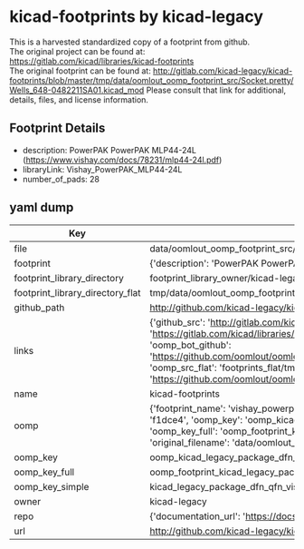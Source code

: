 # kicad-footprints by kicad-legacy  
This is a harvested standardized copy of a footprint from github.  
The original project can be found at:  
https://gitlab.com/kicad/libraries/kicad-footprints  
The original footprint can be found at:
http://gitlab.com/kicad-legacy/kicad-footprints/blob/master/tmp/data/oomlout_oomp_footprint_src/Socket.pretty/Wells_648-0482211SA01.kicad_mod
Please consult that link for additional, details, files, and license information.  
## Footprint Details
* description: PowerPAK PowerPAK MLP44-24L (https://www.vishay.com/docs/78231/mlp44-24l.pdf)  
* libraryLink: Vishay_PowerPAK_MLP44-24L  
* number_of_pads: 28  
## yaml dump  
| Key | Value |  
| --- | --- |  
| file | data/oomlout_oomp_footprint_src/kicad-footprints/Package_DFN_QFN.pretty/Vishay_PowerPAK_MLP44-24L.kicad_mod |  
| footprint | {'description': 'PowerPAK PowerPAK MLP44-24L (https://www.vishay.com/docs/78231/mlp44-24l.pdf)', 'libraryLink': 'Vishay_PowerPAK_MLP44-24L', 'number_of_pads': 28} |  
| footprint_library_directory | footprint_library_owner/kicad-legacy_kicad-footprints |  
| footprint_library_directory_flat | tmp/data/oomlout_oomp_footprint_src/footprints_flat/kicad_legacy_package_dfn_qfn_vishay_powerpak_mlp44_24l/working |  
| github_path | http://github.com/kicad-legacy/kicad-footprints/blob/master/tmp/data/oomlout_oomp_footprint_src/Package_DFN_QFN.pretty/Vishay_PowerPAK_MLP44-24L.kicad_mod |  
| links | {'github_src': 'http://gitlab.com/kicad-legacy/kicad-footprints/blob/master/tmp/data/oomlout_oomp_footprint_src/Socket.pretty/Wells_648-0482211SA01.kicad_mod', 'github_src_repo': 'https://gitlab.com/kicad/libraries/kicad-footprints', 'oomp_bot': 'tmp/data/oomlout_oomp_footprint_src/footprints/kicad_legacy_package_dfn_qfn_vishay_powerpak_mlp44_24l/working', 'oomp_bot_github': 'https://github.com/oomlout/oomlout_oomp_footprint_bot/tree/main/tmp/data/oomlout_oomp_footprint_src/footprints/kicad_legacy_package_dfn_qfn_vishay_powerpak_mlp44_24l/working', 'oomp_src_flat': 'footprints_flat/tmp/data/oomlout_oomp_footprint_src/footprints_flat/kicad_legacy_package_dfn_qfn_vishay_powerpak_mlp44_24l/working', 'oomp_src_flat_github': 'https://github.com/oomlout/oomlout_oomp_footprint_src/tree/main/tmp/data/oomlout_oomp_footprint_src/footprints_flat/kicad_legacy_package_dfn_qfn_vishay_powerpak_mlp44_24l/working'} |  
| name | kicad-footprints |  
| oomp | {'footprint_name': 'vishay_powerpak_mlp44_24l', 'library_name': 'package_dfn_qfn', 'md5': 'f1dce4e4a09478778aeb0846dd70c111', 'md5_10': 'f1dce4e4a0', 'md5_5': 'f1dce', 'md5_6': 'f1dce4', 'oomp_key': 'oomp_kicad_legacy_package_dfn_qfn_vishay_powerpak_mlp44_24l', 'oomp_key_extra': 'oomp_footprint_kicad_legacy_package_dfn_qfn_vishay_powerpak_mlp44_24l', 'oomp_key_full': 'oomp_footprint_kicad_legacy_package_dfn_qfn_vishay_powerpak_mlp44_24l_f1dce4', 'oomp_key_simple': 'kicad_legacy_package_dfn_qfn_vishay_powerpak_mlp44_24l', 'original_filename': 'data/oomlout_oomp_footprint_src/kicad-footprints/Package_DFN_QFN.pretty/Vishay_PowerPAK_MLP44-24L.kicad_mod', 'owner_name': 'kicad_legacy'} |  
| oomp_key | oomp_kicad_legacy_package_dfn_qfn_vishay_powerpak_mlp44_24l |  
| oomp_key_full | oomp_footprint_kicad_legacy_package_dfn_qfn_vishay_powerpak_mlp44_24l |  
| oomp_key_simple | kicad_legacy_package_dfn_qfn_vishay_powerpak_mlp44_24l |  
| owner | kicad-legacy |  
| repo | {'documentation_url': 'https://docs.github.com/rest/repos/repos#get-a-repository', 'message': 'Not Found'} |  
| url | http://github.com/kicad-legacy/kicad-footprints |  

